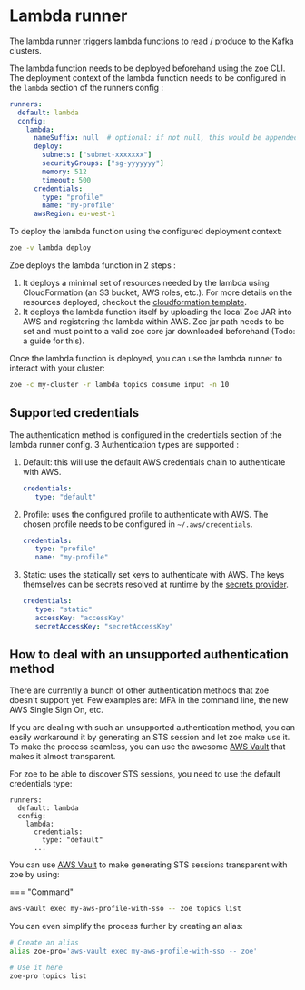 # Lambda runner

The lambda runner triggers lambda functions to read / produce to the Kafka clusters.

The lambda function needs to be deployed beforehand using the zoe CLI. The deployment context of the lambda function needs to be configured in the `lambda` section of the runners config :

```yaml
runners:
  default: lambda
  config:
    lambda:
      nameSuffix: null  # optional: if not null, this would be appended at the end of the function name
      deploy:
        subnets: ["subnet-xxxxxxx"]
        securityGroups: ["sg-yyyyyyy"]
        memory: 512
        timeout: 500
      credentials:
        type: "profile"
        name: "my-profile"
      awsRegion: eu-west-1
```

To deploy the lambda function using the configured deployment context:

```bash
zoe -v lambda deploy
```

Zoe deploys the lambda function in 2 steps :

1. It deploys a minimal set of resources needed by the lambda using CloudFormation (an S3 bucket, AWS roles, etc.). For more details on the resources deployed, checkout the [cloudformation template](https://github.com/adevinta/zoe/blob/master/zoe-cli/resources/lambda.infra.cf.json).
2. It deploys the lambda function itself by uploading the local Zoe JAR into AWS and registering the lambda within AWS. Zoe jar path needs to be set and must point to a valid zoe core jar downloaded beforehand (Todo: a guide for this).

Once the lambda function is deployed, you can use the lambda runner to interact with your cluster:

```bash
zoe -c my-cluster -r lambda topics consume input -n 10
```

## Supported credentials

The authentication method is configured in the credentials section of the lambda runner config. 3 Authentication types are supported :

1. Default: this will use the default AWS credentials chain to authenticate with AWS.

    ```yaml
    credentials:
       type: "default"
    ```

2. Profile: uses the configured profile to authenticate with AWS. The chosen profile needs to be configured in `~/.aws/credentials`.

    ```yaml
    credentials:
       type: "profile"
       name: "my-profile"
    ```

3. Static: uses the statically set keys to authenticate with AWS. The keys themselves can be secrets resolved at runtime by the [secrets provider](../secrets/overview.md).

    ```yaml
    credentials:
       type: "static"
       accessKey: "accessKey"
       secretAccessKey: "secretAccessKey"
    ```

## How to deal with an unsupported authentication method

There are currently a bunch of other authentication methods that zoe doesn't support yet. Few examples are: MFA in the command line, the new AWS Single Sign On, etc.

If you are dealing with such an unsupported authentication method, you can easily workaround it by generating an STS session and let zoe make use it. To make the process seamless, you can use the awesome [AWS Vault](https://github.com/99designs/aws-vault) that makes it almost transparent. 

For zoe to be able to discover STS sessions, you need to use the default credentials type:

```text
runners:
  default: lambda
  config:
    lambda:
      credentials:
        type: "default"
      ...
```

You can use [AWS Vault](https://github.com/99designs/aws-vault) to make generating STS sessions transparent with zoe by using:

=== "Command"

   ```bash
   aws-vault exec my-aws-profile-with-sso -- zoe topics list
   ```

You can even simplify the process further by creating an alias:

```bash
# Create an alias
alias zoe-pro='aws-vault exec my-aws-profile-with-sso -- zoe'

# Use it here
zoe-pro topics list
```
